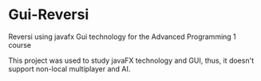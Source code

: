# Gui-Reversi
Reversi using javafx Gui technology for the Advanced Programming 1 course

This project was used to study javaFX technology and GUI, thus, it doesn't support non-local multiplayer and AI.
